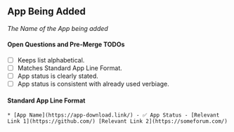 ## App Being Added
_The Name of the App being added_

#### Open Questions and Pre-Merge TODOs
- [ ] Keeps list alphabetical. 
- [ ] Matches Standard App Line Format. 
- [ ] App status is clearly stated. 
- [ ] App status is consistent with already used verbiage. 

#### Standard App Line Format
`* [App Name](https://app-download.link/) - ✅ App Status - [Relevant Link 1](https://github.com/) [Relevant Link 2](https://someforum.com/)`
